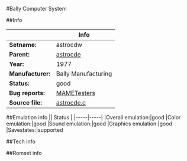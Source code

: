 #Bally Computer System

##Info

||Info|
|-----|-----|
|**Setname:**|astrocdw
|**Parent:**|[astrocde](astrocde.md)
|**Year:**|1977
|**Manufacturer:**|Bally Manufacturing
|**Status:**|good
|**Bug reports:**|[MAMETesters](http://mametesters.org/view_all_set.php?type=1&temporary=y&search=astrocde.c)
|**Source file:**|[astrocde.c](https://github.com/mamedev/mame/blob/master/src/mess/drivers/astrocde.c)

##Emulation info
|| Status |
|-----|-----|
|Overall emulation:|good
|Color emulation:|good
|Sound emulation:|good
|Graphics emulation:|good
|Savestates:|supported

##Tech info

##Romset info

<!--- START OF EDITED COMMENT DO NOT TOUCH TEXT ABOVE-->
